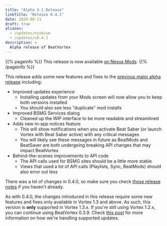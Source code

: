 ```yaml
---
title: "Alpha 4.1 Release"
linkTitle: "Release 0.4.1"
date: 2020-08-11
draft: true
aliases:
  - /updates/niobium
  - /updates/v0.4.1
description: >
  Alpha release of BeatVortex
---
```


{{% pageinfo %}}
This release is now available [on Nexus Mods](https://www.nexusmods.com/site/mods/96?tab=files).
{{% /pageinfo %}}


This release adds some new features and fixes to the [previous major alpha release](/updates/v0.4.0) including:

- Improved updates experience
  - Installing updates from your Mods screen will now allow you to keep both versions installed
  - You should also see less "duplicate" mod installs
- Improved BSMG Services dialog
  - Cleaned up the WIP interface to be more readable and streamlined
- Adds new in-app notices feature
  - This will show notifications when you activate Beat Saber (or launch Vortex with Beat Saber active) with any critical messages
  - You will likely see these messages in future as BeatMods and BeatSaver are both undergoing breaking API changes that may impact BeatVortex
- Behind-the-scenes improvements to API code
  - The API calls used for BSMG sites should be a little more stable
  - Views that used a lot of API calls (Playlists, Sync, BeatMods) should also error out less

There was a lot of changes in 0.4.0, so make sure you check [those release notes](/updates/v0.4.0) if you haven't already.

As with 0.4.0, the changes introduced in this release require some new features and fixes only available in Vortex 1.3 and above. As such, this version is **only** supported in Vortex 1.3.x. If you're still using Vortex 1.2.x, you can continue using BeatVortex 0.3.9. Check [this post](/blog/2020/07/22/vortex-beatvortex-and-updates/) for more information on how we're handling supported updates.